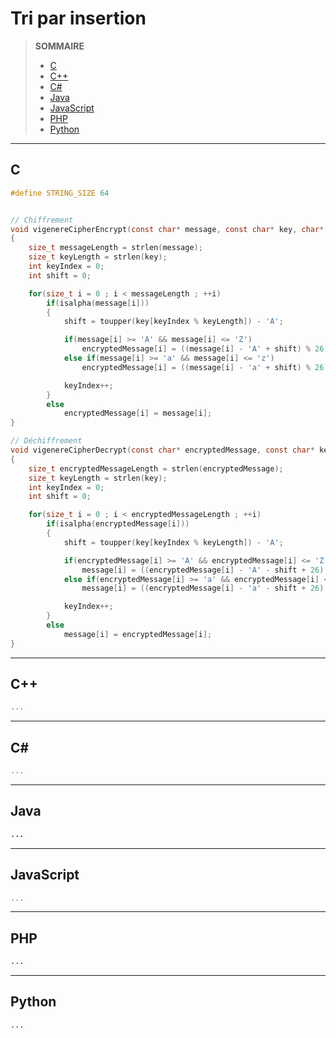# Tri par insertion

> **SOMMAIRE**
> + [C](#c)
> + [C++](#c-1)
> + [C#](#c-2)
> + [Java](#java)
> + [JavaScript](#javascript)
> + [PHP](#php)
> + [Python](#python)

---

## C

```c
#define STRING_SIZE 64


// Chiffrement
void vigenereCipherEncrypt(const char* message, const char* key, char* encryptedMessage)
{
    size_t messageLength = strlen(message);
    size_t keyLength = strlen(key);
    int keyIndex = 0;
    int shift = 0;

    for(size_t i = 0 ; i < messageLength ; ++i)
        if(isalpha(message[i]))
        {
            shift = toupper(key[keyIndex % keyLength]) - 'A';

            if(message[i] >= 'A' && message[i] <= 'Z')
                encryptedMessage[i] = ((message[i] - 'A' + shift) % 26) + 'A';
            else if(message[i] >= 'a' && message[i] <= 'z')
                encryptedMessage[i] = ((message[i] - 'a' + shift) % 26) + 'a';

            keyIndex++;
        }
        else
            encryptedMessage[i] = message[i];
}

// Déchiffrement
void vigenereCipherDecrypt(const char* encryptedMessage, const char* key, char* message)
{
    size_t encryptedMessageLength = strlen(encryptedMessage);
    size_t keyLength = strlen(key);
    int keyIndex = 0;
    int shift = 0;

    for(size_t i = 0 ; i < encryptedMessageLength ; ++i)
        if(isalpha(encryptedMessage[i]))
        {
            shift = toupper(key[keyIndex % keyLength]) - 'A';

            if(encryptedMessage[i] >= 'A' && encryptedMessage[i] <= 'Z')
                message[i] = ((encryptedMessage[i] - 'A' - shift + 26) % 26) + 'A';
            else if(encryptedMessage[i] >= 'a' && encryptedMessage[i] <= 'z')
                message[i] = ((encryptedMessage[i] - 'a' - shift + 26) % 26) + 'a';

            keyIndex++;
        }
        else
            message[i] = encryptedMessage[i];
}
```

---

## C++

```cpp
...
```

---

## C#

```csharp
...
```

---

## Java

```java
...
```

---

## JavaScript

```js
...
```

---

## PHP

```php
...
```

---

## Python

```python
...
```
